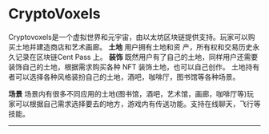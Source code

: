 # 

# CryptoVoxels

Cryptovoxels是一个虚拟世界和元宇宙，由以太坊区块链提供支持。玩家可以购买土地并建造商店和艺术画廊。
**土地**
用户拥有土地和资 产，所有权和交易历史永久记录在区块链Cent Pass 上。 
**装饰**
既然用户有了自己的土地，同样用户还需要装饰自己的土地，根据需求购买各种 NFT 装饰土地，也可以自己创作。
土地持有者可以选择各种风格装扮自己的土地，酒吧，咖啡厅，图书馆等各种场景。

**场景**
场景内有很多不同应用的土地(图书馆，酒吧，艺术馆，画廊，咖啡厅等)玩家可以根据自己需求选择要去的地方，游戏内有传送功能。支持在线聊天，飞行等技能。

---




